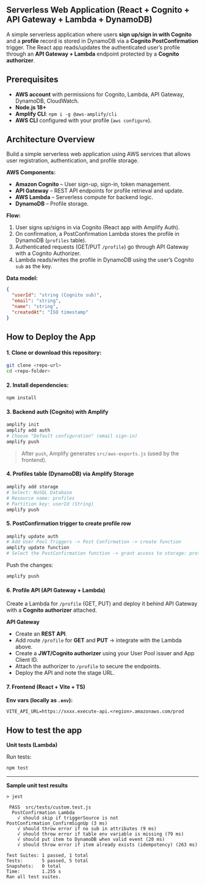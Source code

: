 ## Serverless Web Application (React + Cognito + API Gateway + Lambda + DynamoDB)

A simple serverless application where users **sign up/sign in with Cognito** and a **profile** record is stored in DynamoDB via a **Cognito PostConfirmation** trigger. The React app reads/updates the authenticated user’s profile through an **API Gateway + Lambda** endpoint protected by a **Cognito authorizer**.

## Prerequisites

- **AWS account** with permissions for Cognito, Lambda, API Gateway, DynamoDB, CloudWatch.
- **Node.js 18+**
- **Amplify CLI**: `npm i -g @aws-amplify/cli`
- **AWS CLI** configured with your profile (`aws configure`).

## Architecture Overview

Build a simple serverless web application using AWS services that allows user registration, authentication, and profile storage.

**AWS Components:**

- **Amazon Cognito** – User sign-up, sign-in, token management.
- **API Gateway** – REST API endpoints for profile retrieval and update.
- **AWS Lambda** – Serverless compute for backend logic.
- **DynamoDB** – Profile storage.

**Flow:**

1. User signs up/signs in via Cognito (React app with Amplify Auth).
2. On confirmation, a PostConfirmation Lambda stores the profile in DynamoDB (`profiles` table).
3. Authenticated requests (GET/PUT `/profile`) go through API Gateway with a Cognito Authorizer.
4. Lambda reads/writes the profile in DynamoDB using the user’s Cognito `sub` as the key.

**Data model:**

```json
{
  "userId": "string (Cognito sub)",
  "email": "string",
  "name": "string",
  "createdAt": "ISO timestamp"
}
```

## How to Deploy the App


#### 1. Clone or download this repository:

```bash
git clone <repo-url>
cd <repo-folder>
```

#### 2. Install dependencies:

```bash
npm install
```

#### 3. Backend auth (Cognito) with Amplify
```bash
amplify init
amplify add auth 
# Choose "Default configuration" (email sign-in)
amplify push
```

> After `push`, Amplify generates `src/aws-exports.js` (used by the frontend).

#### 4. Profiles table (DynamoDB) via Amplify Storage
```bash
amplify add storage
# Select: NoSQL Database
# Resource name: profiles
# Partition key: userId (String)
amplify push
```

#### 5. PostConfirmation trigger to create profile row
```bash
amplify update auth 
# Add User Pool Triggers -> Post Confirmation -> create function
amplify update function 
# Select the PostConfirmation function -> grant access to storage: profiles (read/write)
```

Push the changes:
```bash
amplify push
```

#### 6. Profile API (API Gateway + Lambda)

Create a Lambda for `/profile` (GET, PUT) and deploy it behind API Gateway with a **Cognito authorizer** attached.

**API Gateway**
- Create an **REST API**.
- Add route `/profile` for **GET** and **PUT** -> integrate with the Lambda above.
- Create a **JWT/Cognito authorizer** using your User Pool issuer and App Client ID.
- Attach the authorizer to `/profile` to secure the endpoints.
- Deploy the API and note the stage URL.

#### 7. Frontend (React + Vite + TS)

**Env vars (locally as `.env`):**
```
VITE_API_URL=https://xxxx.execute-api.<region>.amazonaws.com/prod
```

## How to test the app

**Unit tests (Lambda)**

Run tests:
```bash
npm test
```

---

**Sample unit test results**

```
> jest

 PASS  src/tests/custom.test.js
  PostConfirmation Lambda
    √ should skip if triggerSource is not PostConfirmation_ConfirmSignUp (3 ms)                                                                                       
    √ should throw error if no sub in attributes (9 ms)                                                                                                               
    √ should throw error if table env variable is missing (79 ms)                                                                                                     
    √ should put item to DynamoDB when valid event (20 ms)                                                                                                            
    √ should throw error if item already exists (idempotency) (263 ms)

Test Suites: 1 passed, 1 total
Tests:       5 passed, 5 total
Snapshots:   0 total
Time:        1.255 s
Ran all test suites.
```